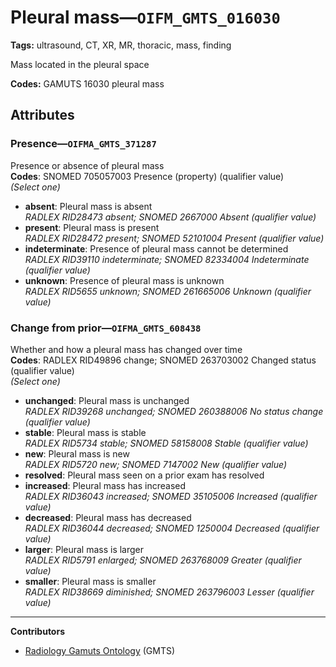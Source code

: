 # Pleural mass—`OIFM_GMTS_016030`

**Tags:** ultrasound, CT, XR, MR, thoracic, mass, finding

Mass located in the pleural space

**Codes:** GAMUTS 16030 pleural mass

## Attributes

### Presence—`OIFMA_GMTS_371287`

Presence or absence of pleural mass  
**Codes**: SNOMED 705057003 Presence (property) (qualifier value)  
*(Select one)*

- **absent**: Pleural mass is absent  
_RADLEX RID28473 absent; SNOMED 2667000 Absent (qualifier value)_
- **present**: Pleural mass is present  
_RADLEX RID28472 present; SNOMED 52101004 Present (qualifier value)_
- **indeterminate**: Presence of pleural mass cannot be determined  
_RADLEX RID39110 indeterminate; SNOMED 82334004 Indeterminate (qualifier value)_
- **unknown**: Presence of pleural mass is unknown  
_RADLEX RID5655 unknown; SNOMED 261665006 Unknown (qualifier value)_

### Change from prior—`OIFMA_GMTS_608438`

Whether and how a pleural mass has changed over time  
**Codes**: RADLEX RID49896 change; SNOMED 263703002 Changed status (qualifier value)  
*(Select one)*

- **unchanged**: Pleural mass is unchanged  
_RADLEX RID39268 unchanged; SNOMED 260388006 No status change (qualifier value)_
- **stable**: Pleural mass is stable  
_RADLEX RID5734 stable; SNOMED 58158008 Stable (qualifier value)_
- **new**: Pleural mass is new  
_RADLEX RID5720 new; SNOMED 7147002 New (qualifier value)_
- **resolved**: Pleural mass seen on a prior exam has resolved  
- **increased**: Pleural mass has increased  
_RADLEX RID36043 increased; SNOMED 35105006 Increased (qualifier value)_
- **decreased**: Pleural mass has decreased  
_RADLEX RID36044 decreased; SNOMED 1250004 Decreased (qualifier value)_
- **larger**: Pleural mass is larger  
_RADLEX RID5791 enlarged; SNOMED 263768009 Greater (qualifier value)_
- **smaller**: Pleural mass is smaller  
_RADLEX RID38669 diminished; SNOMED 263796003 Lesser (qualifier value)_

---

**Contributors**

- [Radiology Gamuts Ontology](https://gamuts.net/) (GMTS)